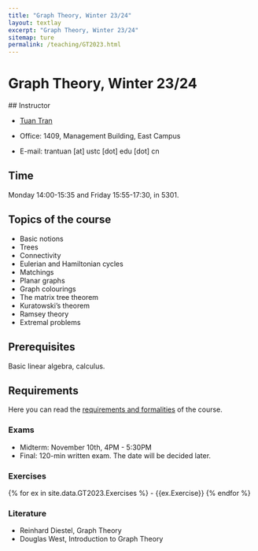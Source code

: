 ```yaml
---
title: "Graph Theory, Winter 23/24"
layout: textlay
excerpt: "Graph Theory, Winter 23/24"
sitemap: ture
permalink: /teaching/GT2023.html
---
```


# Graph Theory, Winter 23/24

<div class="col-sm-7">
## Instructor

- <a href="https://tuaentran.wixsite.com/homepage">Tuan Tran</a>

- Office: 1409, Management Building, East Campus

- E-mail: trantuan [at] ustc [dot] edu [dot] cn

## Time

Monday 14:00-15:35 and Friday 15:55-17:30, in 5301.

## Topics of the course

- Basic notions
- Trees
- Connectivity
- Eulerian and Hamiltonian cycles
- Matchings
- Planar graphs
- Graph colourings
- The matrix tree theorem
- Kuratowski’s theorem
- Ramsey theory
- Extremal problems

## Prerequisites

Basic linear algebra, calculus.

## Requirements

Here you can read the <a href="https://rec.ustc.edu.cn/share/95ebf1b0-5939-11ee-9cda-5112ee8bb289"> requirements and formalities</a>
of the course.

</div>
<div id="newsid" class="col-sm-5">
<div class="well">

<h3>Exams</h3>
<ul>
    <li>Midterm: November 10th, 4PM - 5:30PM </li>
    <li>Final: 120-min written exam. The date will be decided later.</li>
</ul>
<h3>Exercises</h3>
{% for ex in site.data.GT2023.Exercises %}
- {{ex.Exercise}}
{% endfor %}
<h3>Literature</h3>
<ul>
    <li>Reinhard Diestel, Graph Theory</li>
    <li>Douglas West, Introduction to Graph Theory</li>
</ul>
</div>
</div>
